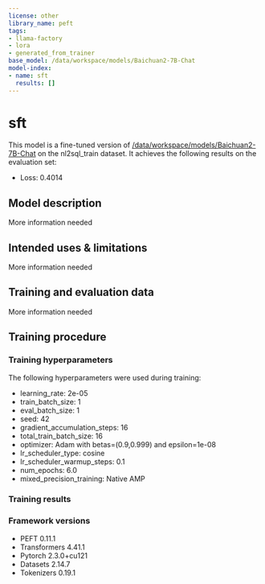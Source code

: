 ```yaml
---
license: other
library_name: peft
tags:
- llama-factory
- lora
- generated_from_trainer
base_model: /data/workspace/models/Baichuan2-7B-Chat
model-index:
- name: sft
  results: []
---
```


<!-- This model card has been generated automatically according to the information the Trainer had access to. You
should probably proofread and complete it, then remove this comment. -->

# sft

This model is a fine-tuned version of [/data/workspace/models/Baichuan2-7B-Chat](https://huggingface.co//data/workspace/models/Baichuan2-7B-Chat) on the nl2sql_train dataset.
It achieves the following results on the evaluation set:
- Loss: 0.4014

## Model description

More information needed

## Intended uses & limitations

More information needed

## Training and evaluation data

More information needed

## Training procedure

### Training hyperparameters

The following hyperparameters were used during training:
- learning_rate: 2e-05
- train_batch_size: 1
- eval_batch_size: 1
- seed: 42
- gradient_accumulation_steps: 16
- total_train_batch_size: 16
- optimizer: Adam with betas=(0.9,0.999) and epsilon=1e-08
- lr_scheduler_type: cosine
- lr_scheduler_warmup_steps: 0.1
- num_epochs: 6.0
- mixed_precision_training: Native AMP

### Training results



### Framework versions

- PEFT 0.11.1
- Transformers 4.41.1
- Pytorch 2.3.0+cu121
- Datasets 2.14.7
- Tokenizers 0.19.1